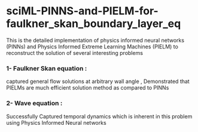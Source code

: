 # sciML-PINNS-and-PIELM-for-faulkner_skan_boundary_layer_eq

This is the detailed implementation of physics informed neural networks (PINNs) and Physics Informed Extreme Learning Machines (PIELM) to reconstruct the solution of several interesting problems
### 1- Faulkner Skan equation :

captured general flow solutions at arbitrary wall angle , Demonstrated that PIELMs are much efficient solution method as compared to PINNs  
### 2- Wave equation :

Successfully Captured temporal dynamics which is inherent in this problem using Physics Informed Neural networks
